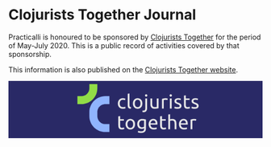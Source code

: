 # Clojurists Together Journal

Practicalli is honoured to be sponsored by [Clojurists Together](https://www.clojuriststogether.org/) for the period of May-July 2020.  This is a public record of activities covered by that sponsorship.

This information is also published on the [Clojurists Together website](https://www.clojuriststogether.org/).

![Clojurists Together banner](clojurists-together-banner.png)
